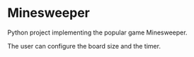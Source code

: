 # Minesweeper
Python project implementing the popular game Minesweeper.

The user can configure the board size and the timer.
